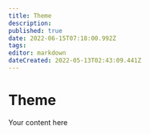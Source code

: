 ```yaml
---
title: Theme
description: 
published: true
date: 2022-06-15T07:18:00.992Z
tags: 
editor: markdown
dateCreated: 2022-05-13T02:43:09.441Z
---
```


# Theme
Your content here